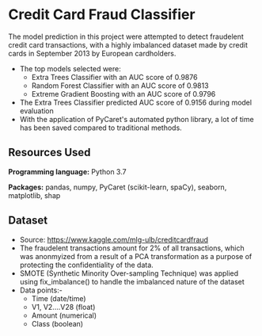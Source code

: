 # Credit Card Fraud Classifier
The model prediction in this project were attempted to detect fraudelent credit card transactions, with a highly imbalanced dataset made by credit cards in September 2013 by European cardholders. 

- The top models selected were:
  - Extra Trees Classifier with an AUC score of 0.9876
  - Random Forest Classifier with an AUC score of 0.9813
  - Extreme Gradient Boosting with an AUC score of 0.9796
- The Extra Trees Classifier predicted AUC score of 0.9156 during model evaluation
- With the application of PyCaret's automated python library, a lot of time has been saved compared to traditional methods. 

## Resources Used
**Programming language:** Python 3.7

**Packages:** pandas, numpy, PyCaret (scikit-learn, spaCy), seaborn, matplotlib, shap

## Dataset
- Source: https://www.kaggle.com/mlg-ulb/creditcardfraud
- The fraudelent transactions amount for 2% of all transactions, which was anonmyized from a result of a PCA transformation as a purpose of protecting the confidentiality of the data. 
- SMOTE (Synthetic Minority Over-sampling Technique) was applied using fix_imbalance() to handle the imbalanced nature of the dataset
- Data points:-
  - Time (date/time) 
  - V1, V2....V28 (float)
  - Amount (numerical)
  - Class (boolean)
  
